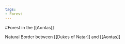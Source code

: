 ```yaml
---
tags:
- Forest
---
```


#Forest in the [[Aontas]]

Natural Border between [[Dukes of Natar]] and [[Aontas]]